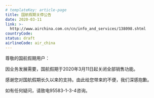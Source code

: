 ```yaml
---
# templateKey: article-page
title: 国航假期关停公告
date: 2020-03-11
link: >-
  http://www.airchina.com.cn/cn/info_and_services/138098.shtml
countryCode: 
status: draft
airlineCode: air_china
---
```

<div class="serviceMsg">

尊敬的国航假期用户：

因业务发展需要，国航假期于2020年3月11日起关闭全部销售功能。

感谢您对国航假期长久以来的支持。由此给您带来的不便，我们深感抱歉。

如有任何疑问，请致电95583-1-3-4咨询。

</div>
